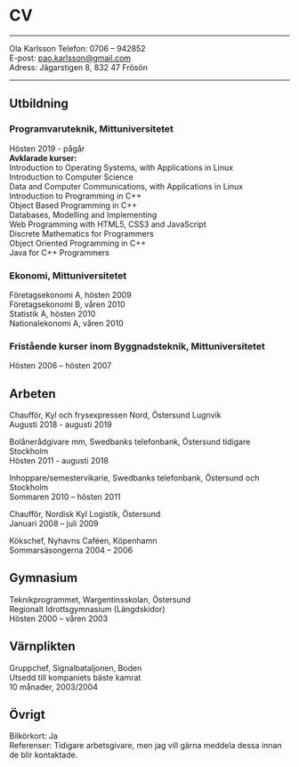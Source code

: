 # CV

---

Ola Karlsson
Telefon: 0706 – 942852  
E-post: pao.karlsson@gmail.com  
Adress: Jägarstigen 8, 832 47 Frösön  

---

## Utbildning

### Programvaruteknik,  Mittuniversitetet

Hösten 2019 - pågår  
<strong>Avklarade kurser:</strong>  
Introduction to Operating Systems, with Applications in Linux  
Introduction to Computer Science  
Data and Computer Communications, with Applications in Linux  
Introduction to Programming in C++  
Object Based Programming in C++  
Databases, Modelling and Implementing  
Web Programming with HTML5, CSS3 and JavaScript  
Discrete Mathematics for Programmers  
Object Oriented Programming in C++  
Java for C++ Programmers  

### Ekonomi, Mittuniversitetet 

Företagsekonomi A, hösten 2009  
Företagsekonomi B, våren 2010  
Statistik A, hösten 2010  
Nationalekonomi A, våren 2010  

### Fristående kurser inom Byggnadsteknik, Mittuniversitetet

Hösten 2006 – hösten 2007

## Arbeten

Chaufför, Kyl och frysexpressen Nord, Östersund Lugnvik  
Augusti 2018 - augusti 2019

Bolånerådgivare mm, Swedbanks telefonbank, Östersund tidigare Stockholm  
Hösten 2011 - augusti 2018

Inhoppare/semestervikarie, Swedbanks telefonbank, Östersund och Stockholm  
Sommaren 2010 – hösten 2011

Chaufför, Nordisk Kyl Logistik, Östersund  
Januari 2008 – juli 2009 

Kökschef, Nyhavns Caféen, Köpenhamn  
Sommarsäsongerna 2004 – 2006

## Gymnasium 

Teknikprogrammet, Wargentinsskolan, Östersund  
Regionalt Idrottsgymnasium (Längdskidor)  
Hösten 2000 – våren 2003  

## Värnplikten

Gruppchef, Signalbataljonen, Boden  
Utsedd till kompaniets bäste kamrat  
10 månader, 2003/2004  

## Övrigt
Bilkörkort: Ja  
Referenser: Tidigare arbetsgivare, men jag vill gärna meddela dessa innan de 
blir kontaktade.  
